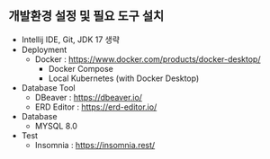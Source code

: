 ## 개발환경 설정 및 필요 도구 설치
- Intellij IDE, Git, JDK 17 생략
- Deployment
  - Docker : https://www.docker.com/products/docker-desktop/
    - Docker Compose 
    - Local Kubernetes (with Docker Desktop)
- Database Tool
  - DBeaver : https://dbeaver.io/
  - ERD Editor : https://erd-editor.io/
- Database
  - MYSQL 8.0
- Test
  - Insomnia : https://insomnia.rest/ 